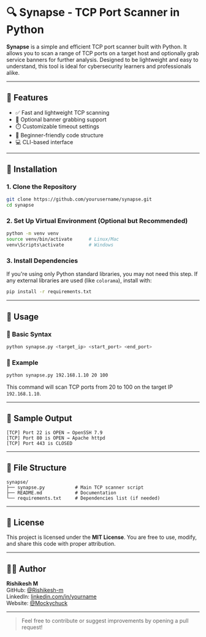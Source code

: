 # 🔍 Synapse - TCP Port Scanner in Python

**Synapse** is a simple and efficient TCP port scanner built with Python. It allows you to scan a range of TCP ports on a target host and optionally grab service banners for further analysis. Designed to be lightweight and easy to understand, this tool is ideal for cybersecurity learners and professionals alike.

---

## 📌 Features

- ✅ Fast and lightweight TCP scanning
- 🔎 Optional banner grabbing support
- ⏱️ Customizable timeout settings
- 🧠 Beginner-friendly code structure
- 💻 CLI-based interface

---

## 🧰 Installation

### 1. Clone the Repository

```bash
git clone https://github.com/yourusername/synapse.git
cd synapse
```

### 2. Set Up Virtual Environment (Optional but Recommended)

```bash
python -m venv venv
source venv/bin/activate      # Linux/Mac
venv\Scripts\activate         # Windows
```

### 3. Install Dependencies

If you're using only Python standard libraries, you may not need this step. If any external libraries are used (like `colorama`), install with:

```bash
pip install -r requirements.txt
```

---

## 🚀 Usage

### 📎 Basic Syntax

```bash
python synapse.py <target_ip> <start_port> <end_port>
```

### 📌 Example

```bash
python synapse.py 192.168.1.10 20 100
```

This command will scan TCP ports from 20 to 100 on the target IP `192.168.1.10`.

---

## 🧪 Sample Output

```
[TCP] Port 22 is OPEN → OpenSSH 7.9
[TCP] Port 80 is OPEN → Apache httpd
[TCP] Port 443 is CLOSED
```

---

## 📁 File Structure

```
synapse/
├── synapse.py           # Main TCP scanner script
├── README.md            # Documentation
└── requirements.txt     # Dependencies list (if needed)
```

---

## 📜 License

This project is licensed under the **MIT License**. You are free to use, modify, and share this code with proper attribution.

---

## 🙋‍♂️ Author

**Rishikesh M**  
GitHub: [@Rishikesh-m](https://github.com/Rishikesh-m)  
LinkedIn: [linkedin.com/in/yourname](https://linkedin.com/in/yourname)  
Website: [@Mockychuck](https://mockychuck.pages.dev)

---

> Feel free to contribute or suggest improvements by opening a pull request!
